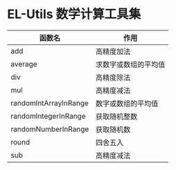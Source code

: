 # EL-Utils 数学计算工具集

| 函数名                 | 作用            |
|-----------------------|---------------------|
| add                   | 高精度加法             |
| average               | 求数字或数组的平均值        |
| div                   | 高精度除法               |
| mul                   | 高精度减法               |
| randomIntArrayInRange | 数字或数组的平均值          |
| randomIntegerInRange  | 获取随机整数          |
| randomNumberInRange   | 获取随机数             |
| round                 | 四舍五入       |
| sub                   | 高精度减法             |